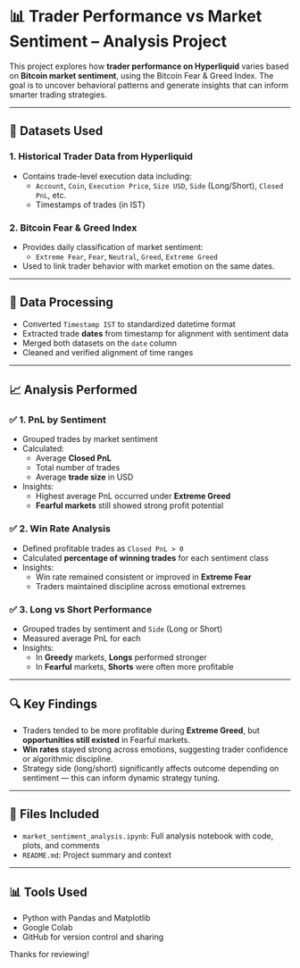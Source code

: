 # 📊 Trader Performance vs Market Sentiment – Analysis Project

This project explores how **trader performance on Hyperliquid** varies based on **Bitcoin market sentiment**, using the Bitcoin Fear & Greed Index. The goal is to uncover behavioral patterns and generate insights that can inform smarter trading strategies.

---

## 📁 Datasets Used

### 1. Historical Trader Data from Hyperliquid
- Contains trade-level execution data including:
  - `Account`, `Coin`, `Execution Price`, `Size USD`, `Side` (Long/Short), `Closed PnL`, etc.
  - Timestamps of trades (in IST)

### 2. Bitcoin Fear & Greed Index
- Provides daily classification of market sentiment:
  - `Extreme Fear`, `Fear`, `Neutral`, `Greed`, `Extreme Greed`
- Used to link trader behavior with market emotion on the same dates.

---

## 🔄 Data Processing

- Converted `Timestamp IST` to standardized datetime format
- Extracted trade **dates** from timestamp for alignment with sentiment data
- Merged both datasets on the `date` column
- Cleaned and verified alignment of time ranges

---

## 📈 Analysis Performed

### ✅ 1. **PnL by Sentiment**
- Grouped trades by market sentiment
- Calculated:
  - Average **Closed PnL**
  - Total number of trades
  - Average **trade size** in USD
- Insights:
  - Highest average PnL occurred under **Extreme Greed**
  - **Fearful markets** still showed strong profit potential

### ✅ 2. **Win Rate Analysis**
- Defined profitable trades as `Closed PnL > 0`
- Calculated **percentage of winning trades** for each sentiment class
- Insights:
  - Win rate remained consistent or improved in **Extreme Fear**
  - Traders maintained discipline across emotional extremes

### ✅ 3. **Long vs Short Performance**
- Grouped trades by sentiment and `Side` (Long or Short)
- Measured average PnL for each
- Insights:
  - In **Greedy** markets, **Longs** performed stronger
  - In **Fearful** markets, **Shorts** were often more profitable

---

## 🔍 Key Findings

- Traders tended to be more profitable during **Extreme Greed**, but **opportunities still existed** in Fearful markets.
- **Win rates** stayed strong across emotions, suggesting trader confidence or algorithmic discipline.
- Strategy side (long/short) significantly affects outcome depending on sentiment — this can inform dynamic strategy tuning.

---

## 📁 Files Included

- `market_sentiment_analysis.ipynb`: Full analysis notebook with code, plots, and comments
- `README.md`: Project summary and context

---

## 📊 Tools Used

- Python with Pandas and Matplotlib
- Google Colab
- GitHub for version control and sharing



Thanks for reviewing!
